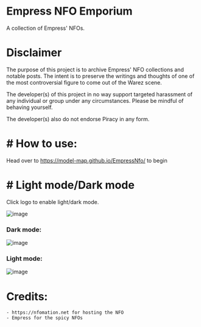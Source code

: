 # Empress NFO Emporium
A collection of Empress' NFOs.

# Disclaimer
The purpose of this project is to archive Empress' NFO collections and notable posts. The intent is to preserve the writings and thoughts of one of the most controversial figure to come out of the Warez scene.

The developer(s) of this project in no way support targeted harassment of any individual or group under any circumstances. Please be mindful of behaving yourself.

The developer(s) also do not endorse Piracy in any form.

# # How to use:

Head over to https://model-map.github.io/EmpressNfo/ to begin

# # Light mode/Dark mode
Click logo to enable light/dark mode.

![image](https://user-images.githubusercontent.com/118442144/220290429-7d55630e-a51a-4838-b5bd-80cf428f233e.png)

### Dark mode:
![image](https://user-images.githubusercontent.com/118442144/220290783-aa87849d-5a0d-4a4c-9291-ea0ca956421b.png)

### Light mode:
![image](https://user-images.githubusercontent.com/118442144/220291020-05497e49-3a69-4e08-b28c-71025b66603b.png)

#
# Credits:

    - https://nfomation.net for hosting the NFO
    - Empress for the spicy NFOs

